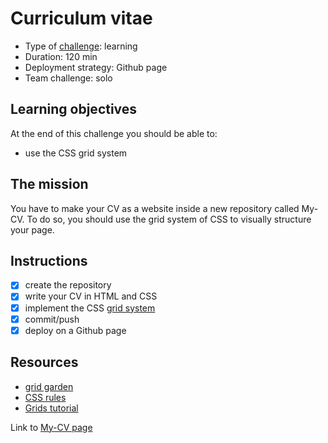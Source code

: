 # Curriculum vitae
* Type of [challenge](https://github.com/becodeorg/BXL-Swartz-4-27/blob/master/1.The-Field/4.HTML-CSS/introduction/04-curriculum-vitae.adoc): learning
* Duration: 120 min
* Deployment strategy: Github page
* Team challenge: solo

## Learning objectives
At the end of this challenge you should be able to:
* use the CSS grid system

## The mission
You have to make your CV as a website inside a new repository called My-CV. To do so, you should use the grid system of CSS to visually structure your page.

## Instructions
- [x] create the repository
- [x] write your CV in HTML and CSS
- [x] implement the CSS [grid system](https://developer.mozilla.org/en-US/docs/Web/CSS/CSS_Grid_Layout)
- [x] commit/push
- [x] deploy on a Github page

## Resources
* [grid garden](http://cssgridgarden.com/)
* [CSS rules](https://www.w3schools.com/css/default.asp)
* [Grids tutorial](https://css-tricks.com/snippets/css/complete-guide-grid/)

Link to [My-CV page](https://luisromeroaraya.github.io/My-CV/)
